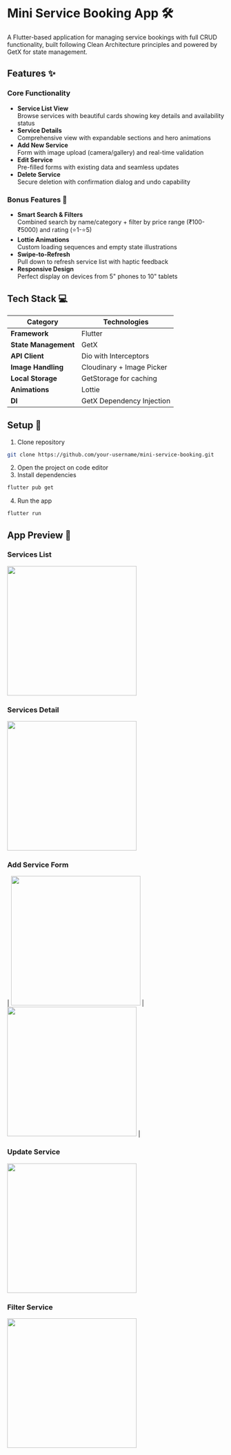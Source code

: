 # Mini Service Booking App 🛠️

A Flutter-based application for managing service bookings with full CRUD functionality, built following Clean Architecture principles and powered by GetX for state management.

## Features ✨

### Core Functionality
- **Service List View**  
  Browse services with beautiful cards showing key details and availability status
- **Service Details**  
  Comprehensive view with expandable sections and hero animations
- **Add New Service**  
  Form with image upload (camera/gallery) and real-time validation
- **Edit Service**  
  Pre-filled forms with existing data and seamless updates
- **Delete Service**  
  Secure deletion with confirmation dialog and undo capability

### Bonus Features 🚀
- **Smart Search & Filters**  
  Combined search by name/category + filter by price range (₹100-₹5000) and rating (⭐1-⭐5)
- **Lottie Animations**  
  Custom loading sequences and empty state illustrations
- **Swipe-to-Refresh**  
  Pull down to refresh service list with haptic feedback
- **Responsive Design**  
  Perfect display on devices from 5" phones to 10" tablets

## Tech Stack 💻

| Category             | Technologies                                                              |
|----------------------|---------------------------------------------------------------------------|
| **Framework**        | Flutter                                                                   |
| **State Management** | GetX                                                                      |
| **API Client**       | Dio with Interceptors                                                     |
| **Image Handling**   | Cloudinary + Image Picker                                                 |
| **Local Storage**    | GetStorage for caching                                                    |
| **Animations**       | Lottie                                                                    |
| **DI**               | GetX Dependency Injection 

## Setup 🚀
1. Clone repository
```bash
git clone https://github.com/your-username/mini-service-booking.git
```
2. Open the project on code editor
3. Install dependencies
```bash
flutter pub get
```
4. Run the app
```bash
flutter run
```

## App Preview 📱

### Services List
<img src="screenshots/service_list.jpg" width="300">

### Services Detail
<img src="screenshots/service_detail.jpg" width="300">

### Add Service Form
| <img src="screenshots/add_service.jpg" width="300"> | <img src="screenshots/add_service_image_selected.jpg" width="300"> |

### Update Service
<img src="screenshots/update_service.jpg" width="300">

### Filter Service
<img src="screenshots/filter_service.jpg" width="300">




